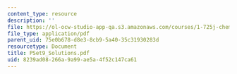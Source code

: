 ```yaml
---
content_type: resource
description: ''
file: https://ol-ocw-studio-app-qa.s3.amazonaws.com/courses/1-725j-chemicals-in-the-environment-fate-and-transport-fall-2004/8239ad08266a9a99ae5a4f52c147ca61_PSet9_Solutions.pdf
file_type: application/pdf
parent_uid: 75e0b678-d8e3-8cb9-5a40-35c31930283d
resourcetype: Document
title: PSet9_Solutions.pdf
uid: 8239ad08-266a-9a99-ae5a-4f52c147ca61
---
```

